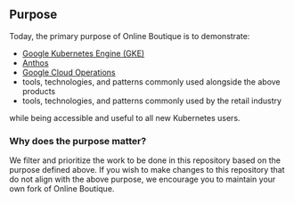 ## Purpose

Today, the primary purpose of Online Boutique is to demonstrate:

* [Google Kubernetes Engine (GKE)](https://cloud.google.com/kubernetes-engine)
* [Anthos](https://cloud.google.com/anthos)
* [Google Cloud Operations](https://cloud.google.com/products/operations)
* tools, technologies, and patterns commonly used alongside the above products
* tools, technologies, and patterns commonly used by the retail industry

while being accessible and useful to all new Kubernetes users.

### Why does the purpose matter?

We filter and prioritize the work to be done in this repository based on the purpose defined above.
If you wish to make changes to this repository that do not align with the above purpose, we encourage you to maintain your own fork of Online Boutique.
